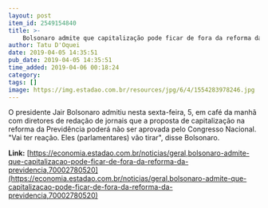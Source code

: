 ```yaml
---
layout: post
item_id: 2549154840
title: >-
    Bolsonaro admite que capitalização pode ficar de fora da reforma da Previdência
author: Tatu D'Oquei
date: 2019-04-05 14:35:51
pub_date: 2019-04-05 14:35:51
time_added: 2019-04-06 00:18:24
category: 
tags: []
image: https://img.estadao.com.br/resources/jpg/6/4/1554283978246.jpg
---
```


O presidente Jair Bolsonaro admitiu nesta sexta-feira, 5, em café da manhã com diretores de redação de jornais que a proposta de capitalização na reforma da Previdência poderá não ser aprovada pelo Congresso Nacional. "Vai ter reação. Eles (parlamentares) vão tirar", disse Bolsonaro.

**Link:** [https://economia.estadao.com.br/noticias/geral,bolsonaro-admite-que-capitalizacao-pode-ficar-de-fora-da-reforma-da-previdencia,70002780520](https://economia.estadao.com.br/noticias/geral,bolsonaro-admite-que-capitalizacao-pode-ficar-de-fora-da-reforma-da-previdencia,70002780520)

